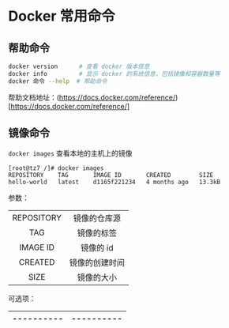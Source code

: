 # Docker 常用命令

## 帮助命令

```bash
docker version      # 查看 docker 版本信息
docker info         # 显示 docker 的系统信息，包括镜像和容器数量等
docker 命令 --help  # 帮助命令
```

帮助文档地址：(https://docs.docker.com/reference/)[https://docs.docker.com/reference/]

## 镜像命令

`docker images` 查看本地的主机上的镜像

```shell
[root@tz7 /]# docker images
REPOSITORY    TAG       IMAGE ID       CREATED        SIZE
hello-world   latest    d1165f221234   4 months ago   13.3kB
```

参数：

|  |  |
| :--------: | :--------: |
| REPOSITORY | 镜像的仓库源 |
| TAG | 镜像的标签 |
| IMAGE ID | 镜像的 id |
| CREATED | 镜像的创建时间 |
| SIZE | 镜像的大小 |

可选项：

| ---------- | ---------- |
| :--------: | :--------: |

